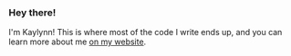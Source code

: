### Hey there!

I'm Kaylynn! This is where most of the code I write ends up, and you can learn more about me [on my website](https://kaylynn.gay/about).

